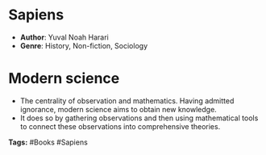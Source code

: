 # Sapiens
- **Author**: Yuval Noah Harari 
- **Genre**: History, Non-fiction, Sociology

# Modern science
- The centrality of observation and mathematics. Having admitted ignorance, modern science aims to obtain new knowledge.
- It does so by gathering observations and then using mathematical tools to connect these observations into comprehensive theories.

**Tags:** #Books #Sapiens